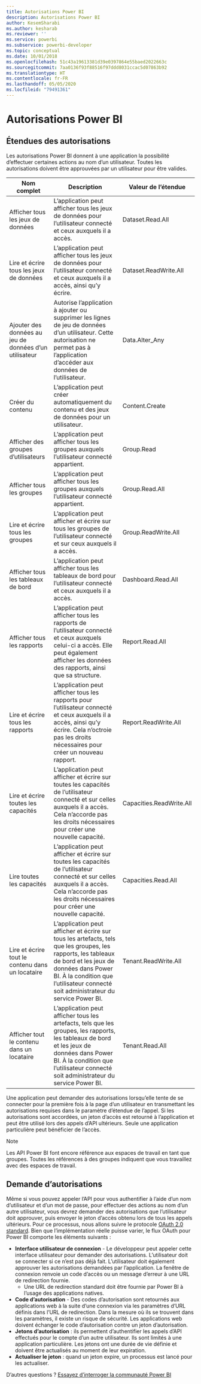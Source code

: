 ```yaml
---
title: Autorisations Power BI
description: Autorisations Power BI
author: KesemSharabi
ms.author: kesharab
ms.reviewer: ''
ms.service: powerbi
ms.subservice: powerbi-developer
ms.topic: conceptual
ms.date: 10/01/2018
ms.openlocfilehash: 51c43a19613381d39e0397864e55baed2022663c
ms.sourcegitcommit: 7aa0136f93f88516f97ddd8031ccac5d07863b92
ms.translationtype: HT
ms.contentlocale: fr-FR
ms.lasthandoff: 05/05/2020
ms.locfileid: "79491361"
---
```

# <a name="power-bi-permissions"></a>Autorisations Power BI

## <a name="permission-scopes"></a>Étendues des autorisations

Les autorisations Power BI donnent à une application la possibilité d’effectuer certaines actions au nom d’un utilisateur. Toutes les autorisations doivent être approuvées par un utilisateur pour être valides.

| Nom complet | Description | Valeur de l’étendue |
| --- | --- | --- |
| Afficher tous les jeux de données |L’application peut afficher tous les jeux de données pour l’utilisateur connecté et ceux auxquels il a accès. |Dataset.Read.All |
| Lire et écrire tous les jeux de données |L’application peut afficher tous les jeux de données pour l’utilisateur connecté et ceux auxquels il a accès, ainsi qu’y écrire. |Dataset.ReadWrite.All |
| Ajouter des données au jeu de données d’un utilisateur |Autorise l’application à ajouter ou supprimer les lignes de jeu de données d’un utilisateur. Cette autorisation ne permet pas à l’application d’accéder aux données de l’utilisateur. |Data.Alter_Any |
| Créer du contenu |L’application peut créer automatiquement du contenu et des jeux de données pour un utilisateur. |Content.Create |
| Afficher des groupes d’utilisateurs |L’application peut afficher tous les groupes auxquels l’utilisateur connecté appartient. |Group.Read |
| Afficher tous les groupes |L’application peut afficher tous les groupes auxquels l’utilisateur connecté appartient. |Group.Read.All |
| Lire et écrire tous les groupes |L’application peut afficher et écrire sur tous les groupes de l’utilisateur connecté et sur ceux auxquels il a accès. |Group.ReadWrite.All |
| Afficher tous les tableaux de bord |L’application peut afficher tous les tableaux de bord pour l’utilisateur connecté et ceux auxquels il a accès. |Dashboard.Read.All |
| Afficher tous les rapports |L’application peut afficher tous les rapports de l’utilisateur connecté et ceux auxquels celui-ci a accès. Elle peut également afficher les données des rapports, ainsi que sa structure. |Report.Read.All |
| Lire et écrire tous les rapports |L’application peut afficher tous les rapports pour l’utilisateur connecté et ceux auxquels il a accès, ainsi qu’y écrire. Cela n’octroie pas les droits nécessaires pour créer un nouveau rapport. |Report.ReadWrite.All |
| Lire et écrire toutes les capacités |L’application peut afficher et écrire sur toutes les capacités de l’utilisateur connecté et sur celles auxquels il a accès. Cela n’accorde pas les droits nécessaires pour créer une nouvelle capacité. |Capacities.ReadWrite.All |
| Lire toutes les capacités |L’application peut afficher et écrire sur toutes les capacités de l’utilisateur connecté et sur celles auxquels il a accès. Cela n’accorde pas les droits nécessaires pour créer une nouvelle capacité. |Capacities.Read.All |
| Lire et écrire tout le contenu dans un locataire |L’application peut afficher et écrire sur tous les artefacts, tels que les groupes, les rapports, les tableaux de bord et les jeux de données dans Power BI. À la condition que l’utilisateur connecté soit administrateur du service Power BI. |Tenant.ReadWrite.All |
| Afficher tout le contenu dans un locataire |L’application peut afficher tous les artefacts, tels que les groupes, les rapports, les tableaux de bord et les jeux de données dans Power BI. À la condition que l’utilisateur connecté soit administrateur du service Power BI. |Tenant.Read.All |

Une application peut demander des autorisations lorsqu’elle tente de se connecter pour la première fois à la page d’un utilisateur en transmettant les autorisations requises dans le paramètre d’étendue de l’appel. Si les autorisations sont accordées, un jeton d’accès est retourné à l’application et peut être utilisé lors des appels d’API ultérieurs. Seule une application particulière peut bénéficier de l’accès.

> [!NOTE]
> Les API Power BI font encore référence aux espaces de travail en tant que groupes. Toutes les références à des groupes indiquent que vous travaillez avec des espaces de travail.

## <a name="requesting-permissions"></a>Demande d’autorisations

Même si vous pouvez appeler l’API pour vous authentifier à l’aide d’un nom d’utilisateur et d’un mot de passe, pour effectuer des actions au nom d’un autre utilisateur, vous devrez demander des autorisations que l’utilisateur doit approuver, puis envoyer le jeton d’accès obtenu lors de tous les appels ultérieurs. Pour ce processus, nous allons suivre le protocole [OAuth 2.0 standard](https://oauth.net/2/). Bien que l’implémentation réelle puisse varier, le flux OAuth pour Power BI comporte les éléments suivants :

* **Interface utilisateur de connexion** - Le développeur peut appeler cette interface utilisateur pour demander des autorisations. L’utilisateur doit se connecter si ce n’est pas déjà fait. L’utilisateur doit également approuver les autorisations demandées par l’application. La fenêtre de connexion renvoie un code d’accès ou un message d’erreur à une URL de redirection fournie.
  * Une URL de redirection standard doit être fournie par Power BI à l’usage des applications natives.
* **Code d’autorisation** - Des codes d’autorisation sont retournés aux applications web à la suite d’une connexion via les paramètres d’URL définis dans l’URL de redirection. Dans la mesure où ils se trouvent dans les paramètres, il existe un risque de sécurité. Les applications web doivent échanger le code d’autorisation contre un jeton d’autorisation.
* **Jetons d’autorisation** : ils permettent d’authentifier les appels d’API effectués pour le compte d’un autre utilisateur. Ils sont limités à une application particulière. Les jetons ont une durée de vie définie et doivent être actualisés au moment de leur expiration.
* **Actualiser le jeton** : quand un jeton expire, un processus est lancé pour les actualiser.

D’autres questions ? [Essayez d’interroger la communauté Power BI](https://community.powerbi.com/)